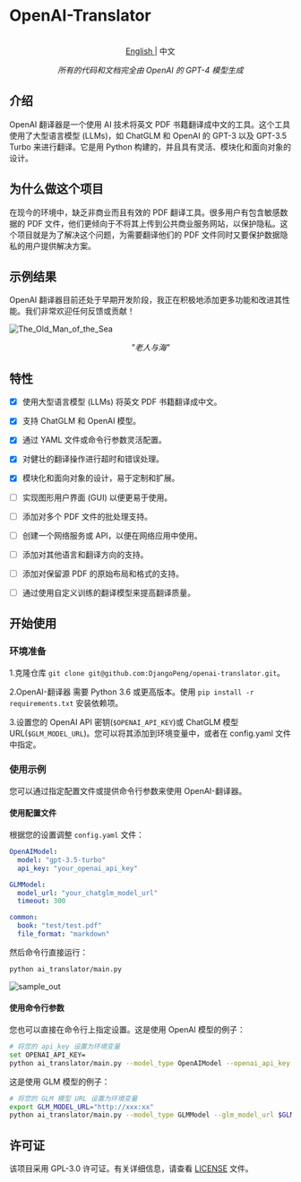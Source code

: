 # OpenAI-Translator

<p align="center">
    <br> <a href="README.md"> English </a> | 中文
</p>
<p align="center">
    <em>所有的代码和文档完全由 OpenAI 的 GPT-4 模型生成</em>
</p>

## 介绍

OpenAI 翻译器是一个使用 AI 技术将英文 PDF 书籍翻译成中文的工具。这个工具使用了大型语言模型 (LLMs)，如 ChatGLM 和 OpenAI 的 GPT-3 以及 GPT-3.5 Turbo 来进行翻译。它是用 Python 构建的，并且具有灵活、模块化和面向对象的设计。

## 为什么做这个项目

在现今的环境中，缺乏非商业而且有效的 PDF 翻译工具。很多用户有包含敏感数据的 PDF 文件，他们更倾向于不将其上传到公共商业服务网站，以保护隐私。这个项目就是为了解决这个问题，为需要翻译他们的 PDF 文件同时又要保护数据隐私的用户提供解决方案。

## 示例结果

OpenAI 翻译器目前还处于早期开发阶段，我正在积极地添加更多功能和改进其性能。我们非常欢迎任何反馈或贡献！

![The_Old_Man_of_the_Sea](images/sample_image_0.png)

<p align="center">
    <em>"老人与海"</em>
</p>

## 特性

- [X] 使用大型语言模型 (LLMs) 将英文 PDF 书籍翻译成中文。
- [X] 支持 ChatGLM 和 OpenAI 模型。
- [X] 通过 YAML 文件或命令行参数灵活配置。
- [X] 对健壮的翻译操作进行超时和错误处理。
- [X] 模块化和面向对象的设计，易于定制和扩展。
- [ ] 实现图形用户界面 (GUI) 以便更易于使用。
- [ ] 添加对多个 PDF 文件的批处理支持。
- [ ] 创建一个网络服务或 API，以便在网络应用中使用。
- [ ] 添加对其他语言和翻译方向的支持。
- [ ] 添加对保留源 PDF 的原始布局和格式的支持。
- [ ] 通过使用自定义训练的翻译模型来提高翻译质量。


## 开始使用

### 环境准备

1.克隆仓库 `git clone git@github.com:DjangoPeng/openai-translator.git`。

2.OpenAI-翻译器 需要 Python 3.6 或更高版本。使用 `pip install -r requirements.txt` 安装依赖项。

3.设置您的 OpenAI API 密钥(`$OPENAI_API_KEY`)或 ChatGLM 模型 URL(`$GLM_MODEL_URL`)。您可以将其添加到环境变量中，或者在 config.yaml 文件中指定。

### 使用示例

您可以通过指定配置文件或提供命令行参数来使用 OpenAI-翻译器。

#### 使用配置文件

根据您的设置调整 `config.yaml` 文件：

```yaml
OpenAIModel:
  model: "gpt-3.5-turbo"
  api_key: "your_openai_api_key"

GLMModel:
  model_url: "your_chatglm_model_url"
  timeout: 300

common:
  book: "test/test.pdf"
  file_format: "markdown"
```

然后命令行直接运行：

```bash
python ai_translator/main.py
```

![sample_out](images/sample_image_1.png)

#### 使用命令行参数

您也可以直接在命令行上指定设置。这是使用 OpenAI 模型的例子：

```bash
# 将您的 api_key 设置为环境变量
set OPENAI_API_KEY=
python ai_translator/main.py --model_type OpenAIModel --openai_api_key %OPENAI_API_KEY% --file_format markdown --book tests/test.pdf --openai_model gpt-3.5-turbo
```

这是使用 GLM 模型的例子：

```bash
# 将您的 GLM 模型 URL 设置为环境变量
export GLM_MODEL_URL="http://xxx:xx"
python ai_translator/main.py --model_type GLMModel --glm_model_url $GLM_MODEL_URL --book tests/test.pdf 
```

## 许可证

该项目采用 GPL-3.0 许可证。有关详细信息，请查看 [LICENSE](LICENSE) 文件。




